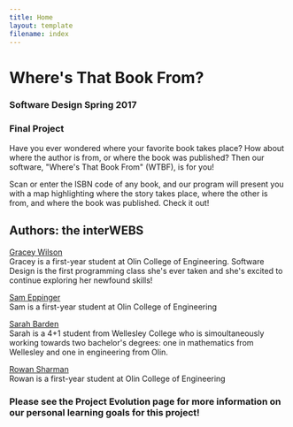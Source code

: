 ```yaml
---
title: Home
layout: template
filename: index
---
```

# Where's That Book From?
### Software Design Spring 2017
### Final Project

Have you ever wondered where your favorite book takes place? How about where the author is from, or where the book was published? Then our software, "Where's That Book From" (WTBF), is for you!

Scan or enter the ISBN code of any book, and our program will present you with a map highlighting where the story takes place, where the other is from, and where the book was published. Check it out!

## Authors: the interWEBS
<a href="https://github.com/graceyw">Gracey Wilson</a><br>
Gracey is a first-year student at Olin College of Engineering. Software Design is the first programming class she's ever taken and she's excited to continue exploring her newfound skills!

<a href="https://github.com/samEpp">Sam Eppinger</a><br>
Sam is a first-year student at Olin College of Engineering

<a href="https://github.com/srbarden">Sarah Barden</a><br>
Sarah is a 4+1 student from Wellesley College who is simoultaneously working towards two bachelor's degrees: one in mathematics from Wellesley and one in engineering from Olin.

<a href="https://github.com/rowansharman">Rowan Sharman</a><br>
Rowan is a first-year student at Olin College of Engineering 

### Please see the Project Evolution page for more information on our personal learning goals for this project!
